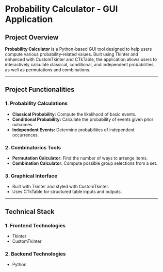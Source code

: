 # Probability Calculator - GUI Application

## Project Overview

**Probability Calculator** is a Python-based GUI tool designed to help users compute various probability-related values. Built using Tkinter and enhanced with CustomTkinter and CTkTable, the application allows users to interactively calculate classical, conditional, and independent probabilities, as well as permutations and combinations.

---

## Project Functionalities

### 1. Probability Calculations
- **Classical Probability:** Compute the likelihood of basic events.
- **Conditional Probability:** Calculate the probability of events given prior outcomes.
- **Independent Events:** Determine probabilities of independent occurrences.

### 2. Combinatorics Tools
- **Permutation Calculator:** Find the number of ways to arrange items.
- **Combination Calculator:** Compute possible group selections from a set.

### 3. Graphical Interface
- Built with Tkinter and styled with CustomTkinter.
- Uses CTkTable for structured table inputs and outputs.

---

## Technical Stack

### 1. Frontend Technologies
- Tkinter
- CustomTkinter

### 2. Backend Technologies
- Python
